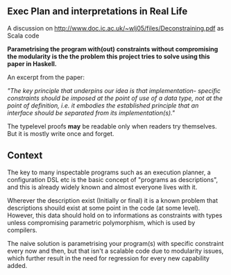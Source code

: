 ## Exec Plan and interpretations in Real Life

A discussion on http://www.doc.ic.ac.uk/~wlj05/files/Deconstraining.pdf as Scala code

**Parametrising the program with(out) constraints without compromising the modularity is the the problem this project tries to solve using this paper in Haskell.**


An excerpt from the paper:


_"The key principle that underpins our idea is that implementation- specific constraints should be imposed at the point of use of a data type, not at the point of definition, i.e. it embodies the established principle that an interface should be separated from its implementation(s)."_


The typelevel proofs **may** be readable only when readers try themselves. But it is mostly write once and forget.



## Context

The key to many inspectable programs such as an execution planner, a configuration DSL etc is the basic concept of "programs as descriptions", and this is already widely known and almost everyone lives with it. 

Wherever the description exist (Initially or final) it is a known problem that descriptions shouild exist at some point in the code (at some level). However, this data should hold on to informations as constraints with types unless compromising parametric polymorphism, which is used by compilers. 

The naive solution is parametrising your program(s) with specific constraint every now and then, but that isn't a scalable code due to modularity issues, which further result in the need for regression for every new capability added. 


